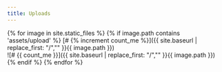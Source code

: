 ```yaml
---
title: Uploads
---
```

{% for image in site.static_files  %}
  {% if image.path contains 'assets/upload'  %}
[# {% increment count_me %}]({{ site.baseurl | replace_first: "/","" }}{{ image.path  }})  
![# {{ count_me }}]({{ site.baseurl | replace_first: "/","" }}{{ image.path  }})
  {% endif  %}
{% endfor  %}
